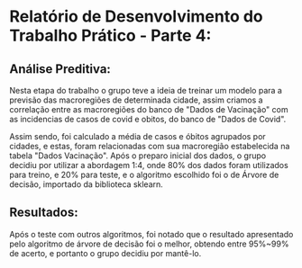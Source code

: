 # **Relatório de Desenvolvimento do Trabalho Prático - Parte 4:**

## Análise Preditiva:

Nesta etapa do trabalho o grupo teve a ideia de treinar um modelo para a previsão das macroregiões de determinada cidade, assim criamos a correlação
entre as macroregiões do banco de "Dados de Vacinação" com as incidencias de casos de covid e obitos, do banco de "Dados de Covid".

Assim sendo, foi calculado a média de casos e óbitos agrupados por cidades, e estas, foram relacionadas com sua macroregião estabelecida na tabela "Dados Vacinação". Após
o preparo inicial dos dados, o grupo decidiu por utilizar a abordagem 1:4, onde 80% dos dados foram utilizados para treino, e 20% para teste, e o algoritmo escolhido foi o de Árvore
de decisão, importado da biblioteca sklearn.

## Resultados:

Após o teste com outros algoritmos, foi notado que o resultado apresentado pelo algoritmo de árvore de decisão foi o melhor, obtendo entre 95%~99% de acerto, e portanto
o grupo decidiu por mantê-lo.
